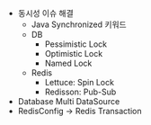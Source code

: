 - 동시성 이슈 해결
  - Java Synchronized 키워드
  - DB
    - Pessimistic Lock
    - Optimistic Lock
    - Named Lock
  - Redis
    - Lettuce: Spin Lock
    - Redisson: Pub-Sub
- Database Multi DataSource
- RedisConfig -> Redis Transaction  

